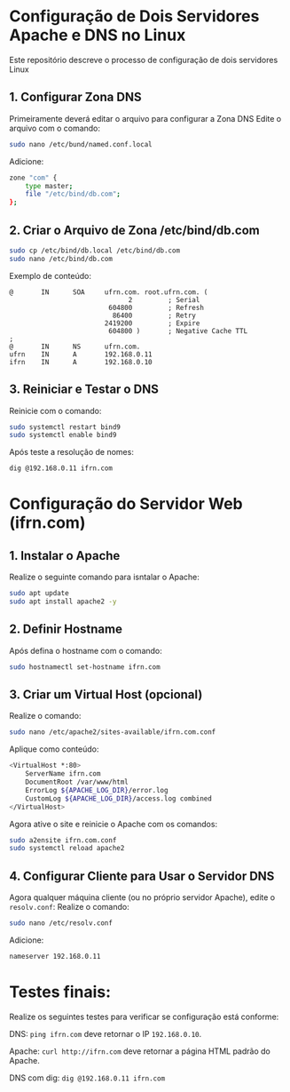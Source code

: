 # Configuração de Dois Servidores Apache e DNS no Linux
Este repositório descreve o processo de configuração de dois servidores Linux

## 1. Configurar Zona DNS
Primeiramente deverá editar o arquivo para configurar a Zona DNS
Edite o arquivo com o comando:
```Bash
sudo nano /etc/bund/named.conf.local
```
Adicione:
```Bash
zone "com" {
    type master;
    file "/etc/bind/db.com";
};
```
## 2. Criar o Arquivo de Zona /etc/bind/db.com
```Bash
sudo cp /etc/bind/db.local /etc/bind/db.com
sudo nano /etc/bind/db.com
```
Exemplo de conteúdo:
```$TTL    604800
@       IN      SOA     ufrn.com. root.ufrn.com. (
                              2         ; Serial
                         604800         ; Refresh
                          86400         ; Retry
                        2419200         ; Expire
                         604800 )       ; Negative Cache TTL
;
@       IN      NS      ufrn.com.
ufrn    IN      A       192.168.0.11
ifrn    IN      A       192.168.0.10
```
## 3. Reiniciar e Testar o DNS
Reinicie com o comando:
```Bash
sudo systemctl restart bind9
sudo systemctl enable bind9
```
Após teste a resolução de nomes:
```Bash
dig @192.168.0.11 ifrn.com
```

# Configuração do Servidor Web (ifrn.com)
## 1. Instalar o Apache
Realize o seguinte comando para isntalar o Apache:
```Bash
sudo apt update
sudo apt install apache2 -y
```
## 2. Definir Hostname
Após defina o hostname com o comando:
```Bash
sudo hostnamectl set-hostname ifrn.com
```
## 3. Criar um Virtual Host (opcional)
Realize o comando:
```Bash
sudo nano /etc/apache2/sites-available/ifrn.com.conf
```
Aplique como conteúdo:
```Bash
<VirtualHost *:80>
    ServerName ifrn.com
    DocumentRoot /var/www/html
    ErrorLog ${APACHE_LOG_DIR}/error.log
    CustomLog ${APACHE_LOG_DIR}/access.log combined
</VirtualHost>
```
Agora ative o site e reinicie o Apache com os comandos:
```Bash
sudo a2ensite ifrn.com.conf
sudo systemctl reload apache2
```
## 4.  Configurar Cliente para Usar o Servidor DNS
Agora qualquer máquina cliente (ou no próprio servidor Apache), edite o ```resolv.conf```:
Realize o comando:
```Bash
sudo nano /etc/resolv.conf
```
Adicione:
```Bash
nameserver 192.168.0.11
```
# Testes finais:
Realize os seguintes testes para verificar se configuração está conforme:

DNS: ```ping ifrn.com``` deve retornar o IP ```192.168.0.10```.

Apache: ```curl http://ifrn.com``` deve retornar a página HTML padrão do Apache.

DNS com dig: ```dig @192.168.0.11 ifrn.com```
